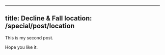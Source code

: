 ----
title: Decline & Fall
location: /special/post/location
----

This is my second post.

Hope you like it.
